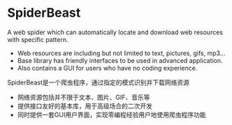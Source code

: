 # SpiderBeast
A web spider which can automatically locate and download web resources with specific pattern.
+ Web resources are including but not limited to text, pictures, gifs, mp3...
+ Base library has friendly interfaces to be used in advanced application.
+ Also contains a GUI for users who have no coding experience.

SpiderBeast是一个爬虫程序，通过指定的模式识别并下载网络资源
+ 网络资源包括并不限于文本、图片、GIF、音乐等
+ 提供接口友好的基本库，用于高级场合的二次开发
+ 同时提供一套GUI用户界面，实现零编程经验用户地使用爬虫程序功能
